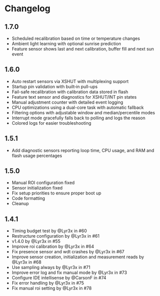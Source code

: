 # Changelog

## 1.7.0
- Scheduled recalibration based on time or temperature changes
- Ambient light learning with optional sunrise prediction
- Feature sensor shows last and next calibration, buffer fill and next sun event

## 1.6.0
- Auto restart sensors via XSHUT with multiplexing support
- Startup pin validation with built‑in pull-ups
- Fail-safe recalibration with calibration data stored in flash
- Feature text sensor and diagnostics for XSHUT/INT pin states
- Manual adjustment counter with detailed event logging
- CPU optimizations using a dual-core task with automatic fallback
- Filtering options with adjustable window and median/percentile modes
- Interrupt mode gracefully falls back to polling and logs the reason
- Colored logs for easier troubleshooting

## 1.5.1
- Add diagnostic sensors reporting loop time, CPU usage, and RAM and flash usage percentages



## 1.5.0

- Manual ROI configuration fixed
- Sensor initialization fixed
- Fix setup priorities to ensure proper boot up
- Code formatting
- Cleanup

## 1.4.1

- Timing budget test by @Lyr3x in #60
- Restructure configuration by @Lyr3x in #61
- v1.4.0 by @Lyr3x in #55
- Improve roi calibration by @Lyr3x in #64
- Fix presence sensor and wdt crashes by @Lyr3x in #67
- Improve sensor creation, initialization and measurement reads by @Lyr3x in #68
- Use sampling always by @Lyr3x in #71
- Improve error log and fix manual mode by @Lyr3x in #73
- Configure IDE intellisense by @CarsonF in #74
- Fix error handling by @Lyr3x in #75
- Fix manual roi setting by @Lyr3x in #78
